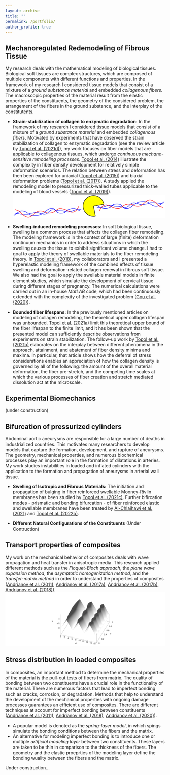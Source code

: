 ```yaml
---
layout: archive
title: ""
permalink: /portfolio/
author_profile: true
---
```




## Mechanoregulated Redemodeling of Fibrous Tissue

My research deals with the mathematical modeling of biological tissues.
Biological soft tissues are complex structures, which are composed of  multiple components with different functions and properties. 
In the framework of my research I considered tissue models that consist of a mixture of a _ground substance material_ and embedded _collagenous fibers_.
The macroscopic properties of the material result from the elastic properties of the constituents, the geometry of the considered problem, the arrangement of the fibers in the ground substance, and the interplay of the constitutents.

* **Strain-stabilization of collagen to enzymatic degradation:**
In the framework of my research I considered tissue models that consist of a mixture of a _ground substance material_ and embedded _collagenous fibers_.
Motivated by experiments that have observed the strain stabilization of collagen to enzymatic degradation  (see the review article by [Topol et al. (2021d)](https://doi.org/10.1115/1.4052752)),
my work focuses on  fiber models that are applicable to collagenous tissues, which undergo _continuous mechano-sensitive remodeling processes_.
[Topol et al. (2014)](https://doi.org/10.1093/imamat/hxu027) illustrate the complexity in fiber density development for relatively simple deformation scenarios.
The relation between stress and deformation has then been explored for uniaxial ([Topol et al. (2015)](https://doi.org/10.1007/s10665-014-9771-9)) and biaxial deformation problems ([Topol et al. (2017)](https://doi.org/10.1007/s11043-016-9315-y)).
A study applied the remodeling model to pressurized thick-walled tubes applicable to the modeling of blood vessels ([Topol et al. (2019)](https://doi.org/10.1016/j.euromechsol.2019.103800)).
![Degradation](/images/PMAN3.png)

* **Swelling-induced remodeling processes:** 
In soft biological tissue, swelling is a common process that affects the collagen fiber remodeling. The modeling framework is in the context of large (finite) deformation continuum mechanics in order to address situations in which the swelling causes the tissue to exhibit significant volume change.
I had to goal to apply the theory of swellable materials to the fiber remodeling theory.
In [Topol et al. (2018)](https://doi.org/10.1007/s10237-018-1043-6), my collaborators and I presented a hyperelastic modeling framework of the combined effects of tissue swelling and
deformation-related collagen renewal in fibrous soft tissue.
 We also had the goal to apply the swellable material models in finite element studies, which simulate the development of cervical tissue during different stages of pregnancy.
The numerical calculations were carried out in an in-house _MatLAB_ code,
which had been continuously extended  with the complexity of the investigated problem ([Gou el al. (2020)](https://doi.org/10.1115/1.4045810)).


* **Bounded fiber lifespans:**
In the previously mentioned articles on modeling of collagen remodeling, the theoretical upper collagen lifespan was unbounded.
[Topol et al. (2021a)](https://doi.org/10.1016/j.jmbbm.2020.104154) limit this theoretical upper bound of the fiber lifespan to the finite limit, and it has been shown that the presented model can sufficiently describe observations from experiments on strain stabilization.
The follow-up work by [Topol et al. (2021b)](https://doi.org/10.1016/j.mechrescom.2021.103740) elaborates on the interplay between different phenomena in the approach, attainment, and abatement of fiber density minima and maxima. In particular, that article shows how the deferral of stress considerations enables an appreciation of how the collagen density is governed by all of the following: the amount of the overall material deformation, the fiber pre-stretch, and the competing time scales at which the various processes of fiber creation and stretch mediated dissolution act at the microscale.


## Experimental Biomechanics

(under construction)


##  Bifurcation of pressurized cylinders

Abdominal aortic aneurysms are responsible for a large number of deaths in industrialized countries.
This motivates many researchers to develop models that capture the formation, development, and rupture of aneurysms.
The geometry, mechanical properties, and numerous biochemical processes play an important role in the formation of dilatations in arteries.
My work studies instabilities in loaded and inflated cylinders with the application to the formation and propagation of aneurysms in arterial wall tissue.


* **Swelling of Isotropic and Fibrous Materials:**
The initiation and propagation of bulging in fiber reinforced swellable Mooney-Rivlin membranes has been studied by
[Topol et al. (2021c)](https://doi.org/10.1007/s10665-021-10123-5). Further bifircation modes - prismatic and bending bifurcation - of fiber reinforced elastic and swellable membranes have been treated by [Al-Chlaihawi et al. (2021)](https://doi.org/10.1177/10812865211058767) and [Topol et al. (2022b)](https://doi.org/10.22055/JACM.2022.40949.3677).
<!---
![Degradation](/images/Fig1turnedaNEW.png)
-->

* **Different Natural Configurations of the Constituents** (Under Contruction)

## Transport properties of composites

My work on the mechanical behavior of composites deals with wave propagation and  heat transfer in anisotropic media.
This research applied different methods such as the _Floquet-Bloch approach_, the _plane wave expansion method_, the _asymptotic homogenization method_, and the _transfer-matrix method_ in order to understand the properties of composites ([Andrianov et al. (2011)](https://doi.org/10.1002/zamm.201000176), [Andrianov et al. (2017a)](https://doi.org/10.1007/s00707-016-1765-4), [Andrianov et al. (2017b)](https://doi.org/10.1016/j.ijheatmasstransfer.2017.03.124), [Andrianov et al. (2018)](https://doi.org/10.1016/j.wavemoti.2017.12.007)).
![Dispersion](/images/RealNEW.png)


## Stress distribution in loaded composites
In composites, an important method to determine the mechanical properties of the material is the pull-out tests of fibers from matrix. 
The quality of bonding between two constituents have a crucial role in the functionality of the material.
There are numerous factors that lead to imperfect bonding such as cracks, corrosion, or degradation.
Methods that help to understand the development of the mechanical properties with ongoing damage processes guarantees
an efficient use of composites.
There are different techniques at account for imperfect bonding between constituents ([Andrianov et al. (2011)](https://doi.org/10.1007/s00419-008-0265-y), [Andrianov et al. (2018)](https://doi.org/10.1016/j.wavemoti.2017.12.007), [Andrianov et al. (2020)](https://doi.org/10.1007/s00707-020-02634-6)).
* A popular model is denoted as the _spring-layer model_, in which spings simulate the bonding conditions between the fibers and the matrix.
* An alternative for modeling imperfect bonding is to introduce one or multiple _artificial modeling layer_ between two constituents. These layers are taken to be thin in comparison to the thickness of the fibers. The geometry and the elastic proeprties of the modeling layer define the bonding wuality between the fibers and the matrix.



Under construction...

<!---
## 1. Nonlinear Behavior of Fibrous Soft Tissue

_Biomechanics_ is the study of the mechanical properties, the function, and the motion of biological systems.
This field of science combines different aspects of engineering and biology in order to gain a deeper insight into the properties of living materials.
My biomechanics interests involve the mechanoregulated remodeling of collagen fibers and the bifurcation of pressurized cylinders.
In the framework of my research I considered tissue models that consist of a mixtuIn the framework of my research I considered tissue models that consist of a mixture of a _ground substance material_ and embedded _collagenous fibers_.re of a _ground substance material_ and embedded _collagenous fibers_.

### 1.1 Mechanoregulated remodeling of collagen fibers

My research deals with the mathematical modeling of biological tissues.
Biological soft tissues are complex structures, which are composed of  multiple components with different functions and properties. 
In the framework of my research I considered tissue models that consist of a mixture of a _ground substance material_ and embedded _collagenous fibers_.
The macroscopic properties of the material result from the elastic properties of the constituents, the geometry of the considered problem, the arrangement of the fibers in the ground substance, and the interplay of the constitutents.

* **Strain-stabilization of collagen to enzymatic degradation:**
In the framework of my research I considered tissue models that consist of a mixture of a _ground substance material_ and embedded _collagenous fibers_.
Motivated by experiments that have observed the strain stabilization of collagen to enzymatic degradation  (see the review article by [Topol et al. (2021d)](https://doi.org/10.1115/1.4052752)),
my work focuses on  fiber models that are applicable to collagenous tissues, which undergo _continuous mechano-sensitive remodeling processes_.
[Topol et al. (2014)](https://doi.org/10.1093/imamat/hxu027) illustrate the complexity of the fiber density development for relatively simple deformation scenarios.
The relation between stress and deformation has then been explored for uniaxial ([Topol et al. (2015)](https://doi.org/10.1007/s10665-014-9771-9)) and mulit-axial deformation problems ([Topol et al. (2017)](https://doi.org/10.1007/s11043-016-9315-y)).
A study applied the remodeling model to pressurized thick-walled tubes applicable to the modeling of blood vessels ([Topol et al. (2019)](https://doi.org/10.1016/j.euromechsol.2019.103800)).
![Degradation](/images/PMAN3.png)

* **Swelling-induced remodeling processes:** 
In soft biological tissue, swelling is a common process that affects the collagen fiber remodeling. The modeling framework is in the context of large (finite) deformation continuum mechanics in order to address situations in which the swelling causes the tissue to exhibit significant volume change.
I had to goal to apply the theory of swellable materials to the fiber remodeling theory.
In [Topol et al. (2018)](https://doi.org/10.1007/s10237-018-1043-6), my collaborators and I presented a hyperelastic modeling framework of the combined effects of tissue swelling and
deformation-related collagen renewal in fibrous soft tissue.
 We also had the goal to apply the swellable material models in finite element studies, which simulate the development of cervical tissue during different stages of pregnancy.
The numerical calculations were carried out in an in-house _MatLAB_ code,
which had been continuously extended  with the complexity of the investigated problem ([Gou el al. (2020)](https://doi.org/10.1115/1.4045810)).


* **Bounded fiber lifespans:**
In the previously mentioned articles on modeling of collagen remodeling, the theoretical upper collagen lifespan was unbounded.
[Topol et al. (2021a)](https://doi.org/10.1016/j.jmbbm.2020.104154) limit this theoretical upper bound of the fiber lifespan to the finite limit, and it has been shown that the presented model can sufficiently describe observations from experiments on strain stabilization.
The follow-up work by [Topol et al. (2021b)](https://doi.org/10.1016/j.mechrescom.2021.103740) elaborates on the interplay between different phenomena in the approach, attainment, and abatement of fiber density minima and maxima. In particular, that article shows how the deferral of stress considerations enables an appreciation of how the collagen density is governed by all of the following: the amount of the overall material deformation, the fiber pre-stretch, and the competing time scales at which the various processes of fiber creation and stretch mediated dissolution act at the microscale.



### 1.2 Bifurcation of pressurized cylinders

Abdominal aortic aneurysms are responsible for a large number of deaths in industrialized countries.
This motivation many researchers to develop models that capture the formation, development, and rupture of aneurysms.
The geometry, mechanical properties, and numerous biochemical processes play an important role in the formation of dilatations in arteries.
My work studies instabilities in loaded and inflated cylinders with the application to the formation and propagation of aneurysms in arterial wall tissue.

* **Swelling & Fibrous Materials:**
The initiation and propagation of bulging in fiber reinforced swellable Mooney-Rivlin membranes has been studied by
[Topol et al. (2021c)](https://doi.org/10.1007/s10665-021-10123-5). Further bifircation modes - prismatic and bending bifurcation - of fiber reinforced elastic and swellable membranes have been treated by [Al-Chlaihawi et al. (2021)](https://doi.org/10.1177/10812865211058767) and [Topol et al. (2022b)](https://doi.org/10.22055/JACM.2022.40949.3677).
![Degradation](/images/Fig1turnedaNEW.png)
<br/>
<br/>




## 2. Mechanical Properties of Composites

Different  materials can be combined in order to form _composites_. The properties of these composites will depend on the distribution, the geometry, and the interplay of its components. Imported types of composites are _fiber-reinforced composites_, _particle-reinforced composites_, and _laminates_.
Particle-reinforced composites are relatively isotropic on the macroscale, whereas _fiber-reinforced composites_ may show a strong anisotropic behavior.


### 2.1 Transport properties of composites

My work on the mechanical behavior of composites deals with wave propagation and  heat transfer in anisotropic media.
This research applied different methods such as the _Floquet-Bloch approach_, the _plane wave expansion method_, the _asymptotic homogenization method_, and the _transfer-matrix method_ in order to understand the properties of composites ([Andrianov et al. (2011)](https://doi.org/10.1002/zamm.201000176), [Andrianov et al. (2017a)](https://doi.org/10.1007/s00707-016-1765-4), [Andrianov et al. (2017b)](https://doi.org/10.1016/j.ijheatmasstransfer.2017.03.124), [Andrianov et al. (2018)](https://doi.org/10.1016/j.wavemoti.2017.12.007)).
![Dispersion](/images/RealNEW.png)


### 2.2 Stress distribution in loaded composites
In composites, an important method to determine the mechanical properties of the material is the pull-out tests of fibers from matrix. 
The quality of bonding between two constituents have a crucial role in the functionality of the material.
There are numerous factors that lead to imperfect bonding such as cracks, corrosion, or degradation.
Methods that help to understand the development of the mechanical properties with ongoing damage processes guarantees
an efficient use of composites.
There are different techniques at account for imperfect bonding between constituents ([Andrianov et al. (2011)](https://doi.org/10.1007/s00419-008-0265-y), [Andrianov et al. (2018)](https://doi.org/10.1016/j.wavemoti.2017.12.007), [Andrianov et al. (2020)](https://doi.org/10.1007/s00707-020-02634-6)).
* A popular model is denoted as the _spring-layer model_, in which spings simulate the bonding conditions between the fibers and the matrix.
* An alternative for modeling imperfect bonding is to introduce one or multiple _artificial modeling layer_ between two constituents. These layers are taken to be thin in comparison to the thickness of the fibers. The geometry and the elastic proeprties of the modeling layer define the bonding wuality between the fibers and the matrix.
-->
